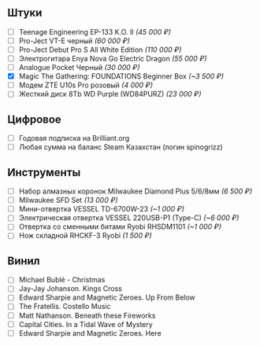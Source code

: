 

## Штуки

- [ ] Teenage Engineering EP-133 K.O. II _(45 000 ₽)_
- [ ] Pro-Ject VT-E черный _(60 000 ₽)_
- [ ] Pro-Ject Debut Pro S All White Edition _(110 000 ₽)_
- [ ] Электрогитара Enya Nova Go Electric Dragon _(55 000 ₽)_
- [ ] Analogue Pocket Черный _(30 000 ₽)_
- [x] Magic The Gathering: FOUNDATIONS Beginner Box _(~3 500 ₽)_
- [ ] Модем ZTE U10s Pro розовый _(4 000 ₽)_
- [ ] Жесткий диск 8Tb WD Purple (WD84PURZ) _(23 000 ₽)_

## Цифровое

- [ ] Годовая подписка на Brilliant.org
- [ ] Любая сумма на баланс Steam Казахстан (логин spinogrizz)

## Инструменты

- [ ] Набор алмазных коронок Milwaukee Diamond Plus 5/6/8мм _(6 500 ₽)_
- [ ] Milwaukee SFD Set _(13 000 ₽)_
- [ ] Мини-отвертка VESSEL TD-6700W-23 _(~1 000 ₽)_
- [ ] Электрическая отвертка VESSEL 220USB-P1 (Type-C) _(~6 000 ₽)_
- [ ] Отвертка со сменными битами Ryobi RHSDM1101 _(~1 000 ₽)_
- [ ] Нож складной RHCKF-3 Ryobi _(1 500 ₽)_

## Винил

- [ ] Michael Bublé - Christmas
- [ ] Jay-Jay Johanson. Kings Cross
- [ ] Edward Sharpie and Magnetic Zeroes. Up From Below
- [ ] The Fratellis. Costello Music
- [ ] Matt Nathanson. Beneath these Fireworks
- [ ] Capital Cities. In a Tidal Wave of Mystery 
- [ ] Edward Sharpie and Magnetic Zeroes. Here
